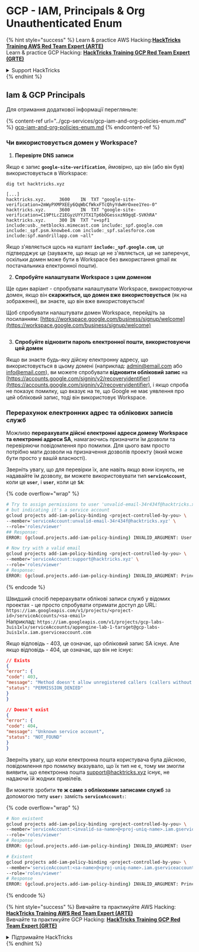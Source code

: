# GCP - IAM, Principals & Org Unauthenticated Enum

{% hint style="success" %}
Learn & practice AWS Hacking:<img src="../../../.gitbook/assets/image (1) (1) (1).png" alt="" data-size="line">[**HackTricks Training AWS Red Team Expert (ARTE)**](https://training.hacktricks.xyz/courses/arte)<img src="../../../.gitbook/assets/image (1) (1) (1).png" alt="" data-size="line">\
Learn & practice GCP Hacking: <img src="../../../.gitbook/assets/image (2).png" alt="" data-size="line">[**HackTricks Training GCP Red Team Expert (GRTE)**<img src="../../../.gitbook/assets/image (2).png" alt="" data-size="line">](https://training.hacktricks.xyz/courses/grte)

<details>

<summary>Support HackTricks</summary>

* Check the [**subscription plans**](https://github.com/sponsors/carlospolop)!
* **Join the** 💬 [**Discord group**](https://discord.gg/hRep4RUj7f) or the [**telegram group**](https://t.me/peass) or **follow** us on **Twitter** 🐦 [**@hacktricks\_live**](https://twitter.com/hacktricks_live)**.**
* **Share hacking tricks by submitting PRs to the** [**HackTricks**](https://github.com/carlospolop/hacktricks) and [**HackTricks Cloud**](https://github.com/carlospolop/hacktricks-cloud) github repos.

</details>
{% endhint %}

## Iam & GCP Principals

Для отримання додаткової інформації перегляньте:

{% content-ref url="../gcp-services/gcp-iam-and-org-policies-enum.md" %}
[gcp-iam-and-org-policies-enum.md](../gcp-services/gcp-iam-and-org-policies-enum.md)
{% endcontent-ref %}

### Чи використовується домен у Workspace?

1. **Перевірте DNS записи**

Якщо є запис **`google-site-verification`**, ймовірно, що він (або він був) використовується в Workspace:
```
dig txt hacktricks.xyz

[...]
hacktricks.xyz.		3600	IN	TXT	"google-site-verification=2mWyPXMPXEEy6QqWbCfWkxFTcQhyYdwHrOxee1Yeo-0"
hacktricks.xyz.		3600	IN	TXT	"google-site-verification=C19PtLcZ1EGyzUYYJTX1Tp6bOGessxzN9gqE-SVKhRA"
hacktricks.xyz.		300	IN	TXT	"v=spf1 include:usb._netblocks.mimecast.com include:_spf.google.com include:_spf.psm.knowbe4.com include:_spf.salesforce.com include:spf.mandrillapp.com ~all"
```
Якщо з'являється щось на кшталт **`include:_spf.google.com`**, це підтверджує це (зауважте, що якщо це не з'являється, це не заперечує, оскільки домен може бути в Workspace без використання gmail як постачальника електронної пошти).

2. **Спробуйте налаштувати Workspace з цим доменом**

Ще один варіант - спробувати налаштувати Workspace, використовуючи домен, якщо він **скаржиться, що домен вже використовується** (як на зображенні), ви знаєте, що він вже використовується!

Щоб спробувати налаштувати домен Workspace, перейдіть за посиланням: [https://workspace.google.com/business/signup/welcome](https://workspace.google.com/business/signup/welcome)

<figure><img src="../../../.gitbook/assets/image (330).png" alt=""><figcaption></figcaption></figure>

3. **Спробуйте відновити пароль електронної пошти, використовуючи цей домен**

Якщо ви знаєте будь-яку дійсну електронну адресу, що використовується в цьому домені (наприклад: admin@email.com або info@email.com), ви можете спробувати **відновити обліковий запис** на [https://accounts.google.com/signin/v2/recoveryidentifier](https://accounts.google.com/signin/v2/recoveryidentifier), і якщо спроба не показує помилку, що вказує на те, що Google не має уявлення про цей обліковий запис, тоді він використовує Workspace.

### Перерахунок електронних адрес та облікових записів служб

Можливо **перерахувати дійсні електронні адреси домену Workspace та електронні адреси SA**, намагаючись призначити їм дозволи та перевіряючи повідомлення про помилки. Для цього вам просто потрібно мати дозволи на призначення дозволів проекту (який може бути просто у вашій власності).

Зверніть увагу, що для перевірки їх, але навіть якщо вони існують, не надавайте їм дозволу, ви можете використовувати тип **`serviceAccount`**, коли це **`user`**, і **`user`**, коли це **`SA`**:

{% code overflow="wrap" %}
```bash
# Try to assign permissions to user 'unvalid-email-34r434f@hacktricks.xyz'
# but indicating it's a service account
gcloud projects add-iam-policy-binding <project-controlled-by-you> \
--member='serviceAccount:unvalid-email-34r434f@hacktricks.xyz' \
--role='roles/viewer'
## Response:
ERROR: (gcloud.projects.add-iam-policy-binding) INVALID_ARGUMENT: User unvalid-email-34r434f@hacktricks.xyz does not exist.

# Now try with a valid email
gcloud projects add-iam-policy-binding <project-controlled-by-you> \
--member='serviceAccount:support@hacktricks.xyz' \
--role='roles/viewer'
# Response:
ERROR: (gcloud.projects.add-iam-policy-binding) INVALID_ARGUMENT: Principal support@hacktricks.xyz is of type "user". The principal should appear as "user:support@hacktricks.xyz". See https://cloud.google.com/iam/help/members/types for additional documentation.
```
{% endcode %}

Швидший спосіб перерахувати облікові записи служб у відомих проектах - це просто спробувати отримати доступ до URL: `https://iam.googleapis.com/v1/projects/<project-id>/serviceAccounts/<sa-email>`\
Наприклад: `https://iam.googleapis.com/v1/projects/gcp-labs-3uis1xlx/serviceAccounts/appengine-lab-1-tarsget@gcp-labs-3uis1xlx.iam.gserviceaccount.com`

Якщо відповідь - 403, це означає, що обліковий запис SA існує. Але якщо відповідь - 404, це означає, що він не існує:
```json
// Exists
{
"error": {
"code": 403,
"message": "Method doesn't allow unregistered callers (callers without established identity). Please use API Key or other form of API consumer identity to call this API.",
"status": "PERMISSION_DENIED"
}
}

// Doesn't exist
{
"error": {
"code": 404,
"message": "Unknown service account",
"status": "NOT_FOUND"
}
}
```
Зверніть увагу, що коли електронна пошта користувача була дійсною, повідомлення про помилку вказувало, що їх тип не є, тому ми змогли виявити, що електронна пошта support@hacktricks.xyz існує, не надаючи їй жодних привілеїв.

Ви можете зробити **те ж саме з обліковими записами служб** за допомогою типу **`user:`** замість **`serviceAccount:`**:

{% code overflow="wrap" %}
```bash
# Non existent
gcloud projects add-iam-policy-binding <project-controlled-by-you> \
--member='serviceAccount:<invalid-sa-name>@<proj-uniq-name>.iam.gserviceaccount.com' \
--role='roles/viewer'
# Response
ERROR: (gcloud.projects.add-iam-policy-binding) INVALID_ARGUMENT: User <invalid-sa-name>@<proj-uniq-name>.iam.gserviceaccount.com does not exist.

# Existent
gcloud projects add-iam-policy-binding <project-controlled-by-you> \
--member='serviceAccount:<sa-name>@<proj-uniq-name>.iam.gserviceaccount.com' \
--role='roles/viewer'
# Response
ERROR: (gcloud.projects.add-iam-policy-binding) INVALID_ARGUMENT: Principal testing@digital-bonfire-410512.iam.gserviceaccount.com is of type "serviceAccount". The principal should appear as "serviceAccount:testing@digital-bonfire-410512.iam.gserviceaccount.com". See https://cloud.google.com/iam/help/members/types for additional documentation.
```
{% endcode %}

{% hint style="success" %}
Вивчайте та практикуйте AWS Hacking:<img src="../../../.gitbook/assets/image (1) (1) (1).png" alt="" data-size="line">[**HackTricks Training AWS Red Team Expert (ARTE)**](https://training.hacktricks.xyz/courses/arte)<img src="../../../.gitbook/assets/image (1) (1) (1).png" alt="" data-size="line">\
Вивчайте та практикуйте GCP Hacking: <img src="../../../.gitbook/assets/image (2).png" alt="" data-size="line">[**HackTricks Training GCP Red Team Expert (GRTE)**<img src="../../../.gitbook/assets/image (2).png" alt="" data-size="line">](https://training.hacktricks.xyz/courses/grte)

<details>

<summary>Підтримайте HackTricks</summary>

* Перевірте [**плани підписки**](https://github.com/sponsors/carlospolop)!
* **Приєднуйтесь до** 💬 [**групи Discord**](https://discord.gg/hRep4RUj7f) або [**групи telegram**](https://t.me/peass) або **слідкуйте** за нами в **Twitter** 🐦 [**@hacktricks\_live**](https://twitter.com/hacktricks_live)**.**
* **Діліться хакерськими трюками, надсилаючи PR до** [**HackTricks**](https://github.com/carlospolop/hacktricks) та [**HackTricks Cloud**](https://github.com/carlospolop/hacktricks-cloud) репозиторіїв на github.

</details>
{% endhint %}
